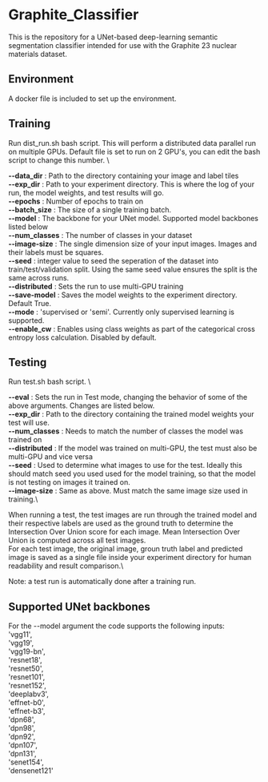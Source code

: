 # Graphite_Classifier
This is the repository for a UNet-based deep-learning semantic segmentation classifier intended for use with the Graphite 23 nuclear materials dataset.

## Environment
A docker file is included to set up the environment.

## Training
Run dist_run.sh bash script. This will perform a distributed data parallel run on multiple GPUs. Default file is set to run on 2 GPU's, you can edit the bash script to change this number. \

**--data_dir**    : Path to the directory containing your image and label tiles\
**--exp_dir**     : Path to your experiment directory. This is where the log of your run, the model weights, and test results will go.\
**--epochs**     : Number of epochs to train on\
**--batch_size**  : The size of a single training batch.\
**--model**       : The backbone for your UNet model. Supported model backbones listed below\
**--num_classes** : The number of classes in your dataset\
**--image-size**  : The single dimension size of your input images. Images and their labels must be squares.\
**--seed**        : integer value to seed the seperation of the dataset into train/test/validation split. Using the same seed value ensures the split is the same across runs.\
**--distributed** : Sets the run to use multi-GPU training \
**--save-model**  : Saves the model weights to the experiment directory. Default True.\
**--mode**        : 'supervised or 'semi'. Currently only supervised learning is supported.\
**--enable_cw**   : Enables using class weights as part of the categorical cross entropy loss calculation. Disabled by default.


## Testing
Run test.sh bash script. \

**--eval**        : Sets the run in Test mode, changing the behavior of some of the above arguments. Changes are listed below.\
**--exp_dir**     : Path to the directory containing the trained model weights your test will use.\
**--num_classes** : Needs to match the number of classes the model was trained on\
**--distributed** : If the model was trained on multi-GPU, the test must also be multi-GPU and vice versa\
**--seed**        : Used to determine what images to use for the test. Ideally this should match seed you used used for the model training, so that the model is not testing on images it trained on.\
**--image-size**  : Same as above. Must match the same image size used in training.\

When running a test, the test images are run through the trained model and their respective labels are used as the ground truth to determine the Intersection Over Union score for each image. Mean Intersection Over Union is computed across all test images.\
For each test image, the original image, groun truth label and predicted image is saved as a single file inside your experiment directory for human readability and result comparison.\

Note: a test run is automatically done after a training run.

## Supported UNet backbones
For the --model argument the code supports the following inputs:\
'vgg11',\
'vgg19',\
'vgg19-bn',\
'resnet18',\
'resnet50',\
'resnet101',\
'resnet152',\
'deeplabv3',\
'effnet-b0', \
'effnet-b3',\
'dpn68',\
'dpn98',\
'dpn92',\
'dpn107',\
'dpn131',\
'senet154',\
'densenet121'
